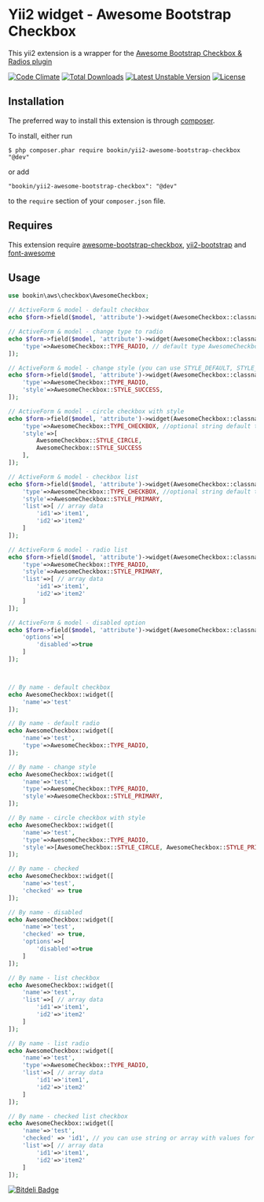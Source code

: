 Yii2 widget - Awesome Bootstrap Checkbox
==========================
This yii2 extension is a wrapper for the [Awesome Bootstrap Checkbox & Radios plugin](https://github.com/flatlogic/awesome-bootstrap-checkbox)

[![Code Climate](https://codeclimate.com/github/bookin/yii2-awesome-bootstrap-checkbox/badges/gpa.svg)](https://codeclimate.com/github/bookin/yii2-awesome-bootstrap-checkbox)
[![Total Downloads](https://poser.pugx.org/bookin/yii2-awesome-bootstrap-checkbox/downloads)](https://packagist.org/packages/bookin/yii2-awesome-bootstrap-checkbox)
[![Latest Unstable Version](https://poser.pugx.org/bookin/yii2-awesome-bootstrap-checkbox/v/unstable)](https://packagist.org/packages/bookin/yii2-awesome-bootstrap-checkbox)
[![License](https://poser.pugx.org/bookin/yii2-awesome-bootstrap-checkbox/license)](https://packagist.org/packages/bookin/yii2-awesome-bootstrap-checkbox)

## Installation

The preferred way to install this extension is through [composer](http://getcomposer.org/download/). 

To install, either run

```
$ php composer.phar require bookin/yii2-awesome-bootstrap-checkbox "@dev"
```

or add

```
"bookin/yii2-awesome-bootstrap-checkbox": "@dev"
```

to the ```require``` section of your `composer.json` file.

## Requires
This extension require [awesome-bootstrap-checkbox](https://github.com/flatlogic/awesome-bootstrap-checkbox), [yii2-bootstrap](http://www.yiiframework.com/doc-2.0/ext-bootstrap-index.html) and [font-awesome](https://fortawesome.github.io/Font-Awesome/)

## Usage

```php
use bookin\aws\checkbox\AwesomeCheckbox;

// ActiveForm & model - default checkbox
echo $form->field($model, 'attribute')->widget(AwesomeCheckbox::classname());

// ActiveForm & model - change type to radio
echo $form->field($model, 'attribute')->widget(AwesomeCheckbox::classname(),[
    'type'=>AwesomeCheckbox::TYPE_RADIO, // default type AwesomeCheckbox::TYPE_CHECKBOX
]);

// ActiveForm & model - change style (you can use STYLE_DEFAULT, STYLE_PRIMARY, STYLE_SUCCESS, STYLE_INFO, STYLE_WARNING, STYLE_DANGER - it is bootstrap colors)
echo $form->field($model, 'attribute')->widget(AwesomeCheckbox::classname(),[
    'type'=>AwesomeCheckbox::TYPE_RADIO,
    'style'=>AwesomeCheckbox::STYLE_SUCCESS,
]);

// ActiveForm & model - circle checkbox with style
echo $form->field($model, 'attribute')->widget(AwesomeCheckbox::classname(),[
    'type'=>AwesomeCheckbox::TYPE_CHECKBOX, //optional string default type TYPE_CHECKBOX
    'style'=>[
        AwesomeCheckbox::STYLE_CIRCLE,
        AwesomeCheckbox::STYLE_SUCCESS
    ],
]);

// ActiveForm & model - checkbox list
echo $form->field($model, 'attribute')->widget(AwesomeCheckbox::classname(),[
    'type'=>AwesomeCheckbox::TYPE_CHECKBOX, //optional string default type TYPE_CHECKBOX
    'style'=>AwesomeCheckbox::STYLE_PRIMARY,
    'list'=>[ // array data
        'id1'=>'item1',
        'id2'=>'item2'
    ]
]);

// ActiveForm & model - radio list
echo $form->field($model, 'attribute')->widget(AwesomeCheckbox::classname(),[
    'type'=>AwesomeCheckbox::TYPE_RADIO,
    'style'=>AwesomeCheckbox::STYLE_PRIMARY,
    'list'=>[ // array data
        'id1'=>'item1',
        'id2'=>'item2'
    ]
]);

// ActiveForm & model - disabled option
echo $form->field($model, 'attribute')->widget(AwesomeCheckbox::classname(),[
    'options'=>[
        'disabled'=>true
    ]
]);



// By name - default checkbox
echo AwesomeCheckbox::widget([
    'name'=>'test'
]);

// By name - default radio
echo AwesomeCheckbox::widget([
    'name'=>'test',
    'type'=>AwesomeCheckbox::TYPE_RADIO,
]);

// By name - change style 
echo AwesomeCheckbox::widget([
    'name'=>'test',
    'type'=>AwesomeCheckbox::TYPE_RADIO,
    'style'=>AwesomeCheckbox::STYLE_PRIMARY,
]);

// By name - circle checkbox with style
echo AwesomeCheckbox::widget([
    'name'=>'test',
    'type'=>AwesomeCheckbox::TYPE_RADIO,
    'style'=>[AwesomeCheckbox::STYLE_CIRCLE, AwesomeCheckbox::STYLE_PRIMARY],
]);

// By name - checked
echo AwesomeCheckbox::widget([
    'name'=>'test',
    'checked' => true
]);

// By name - disabled
echo AwesomeCheckbox::widget([
    'name'=>'test',
    'checked' => true,
    'options'=>[
        'disabled'=>true
    ]
]);

// By name - list checkbox
echo AwesomeCheckbox::widget([
    'name'=>'test',
    'list'=>[ // array data
        'id1'=>'item1',
        'id2'=>'item2'
    ]
]);

// By name - list radio
echo AwesomeCheckbox::widget([
    'name'=>'test',
    'type'=>AwesomeCheckbox::TYPE_RADIO,
    'list'=>[ // array data
        'id1'=>'item1',
        'id2'=>'item2'
    ]
]);

// By name - checked list checkbox
echo AwesomeCheckbox::widget([
    'name'=>'test',
    'checked' => 'id1', // you can use string or array with values for list
    'list'=>[ // array data
        'id1'=>'item1',
        'id2'=>'item2'
    ]
]);
```

[![Bitdeli Badge](https://d2weczhvl823v0.cloudfront.net/bookin/yii2-awesome-bootstrap-checkbox/trend.png)](https://bitdeli.com/free "Bitdeli Badge")

